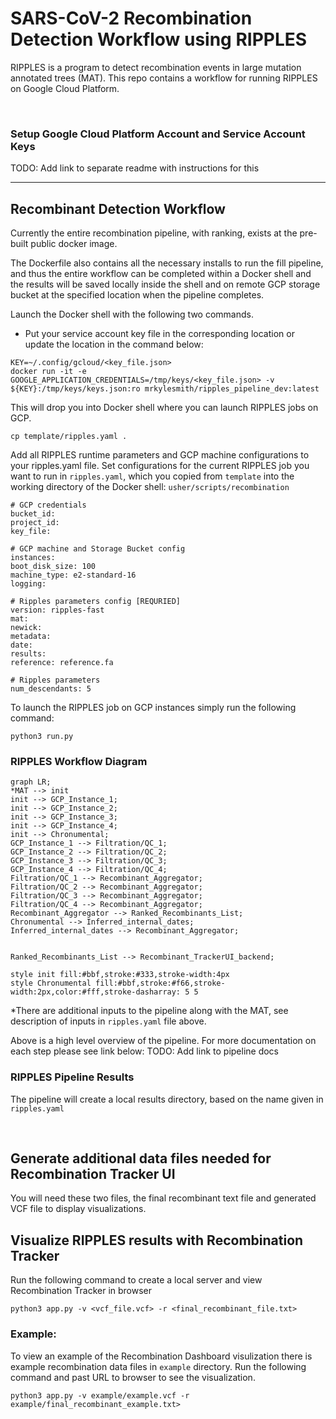 # SARS-CoV-2 Recombination Detection Workflow using RIPPLES

RIPPLES is a program to detect recombination events in large mutation annotated trees (MAT). This repo contains a workflow for running RIPPLES on Google Cloud Platform.

<br>

### Setup Google Cloud Platform Account and Service Account Keys
TODO: Add link to separate readme with instructions for this
___

## Recombinant Detection Workflow
Currently the entire recombination pipeline, with ranking, exists at the pre-built public docker image.

The Dockerfile also contains all the necessary installs to run the fill pipeline, and thus the entire workflow can be completed within a Docker shell and the results will be saved locally inside the shell and on remote GCP storage bucket at the specified location when the pipeline completes.


Launch the Docker shell with the following two commands.

- Put your service account key file in the corresponding location or update the location in the command below:
```
KEY=~/.config/gcloud/<key_file.json>
docker run -it -e GOOGLE_APPLICATION_CREDENTIALS=/tmp/keys/<key_file.json> -v ${KEY}:/tmp/keys/keys.json:ro mrkylesmith/ripples_pipeline_dev:latest
```

This will drop you into Docker shell where you can launch RIPPLES jobs on GCP.
```
cp template/ripples.yaml .
```
Add all RIPPLES runtime parameters and GCP machine configurations to your ripples.yaml file.
Set configurations for the current RIPPLES job you want to run in `ripples.yaml`, which you copied from `template` into the working directory of the Docker shell: `usher/scripts/recombination`
```
# GCP credentials
bucket_id: 
project_id: 
key_file: 

# GCP machine and Storage Bucket config
instances: 
boot_disk_size: 100
machine_type: e2-standard-16
logging: 

# Ripples parameters config [REQURIED]
version: ripples-fast
mat: 
newick:
metadata:
date: 
results: 
reference: reference.fa

# Ripples parameters
num_descendants: 5

```



To launch the RIPPLES job on GCP instances simply run the following command:
```
python3 run.py
```



### RIPPLES Workflow Diagram
```mermaid
graph LR;
*MAT --> init
init --> GCP_Instance_1;
init --> GCP_Instance_2;
init --> GCP_Instance_3;
init --> GCP_Instance_4;
init --> Chronumental;
GCP_Instance_1 --> Filtration/QC_1;
GCP_Instance_2 --> Filtration/QC_2;
GCP_Instance_3 --> Filtration/QC_3;
GCP_Instance_4 --> Filtration/QC_4;
Filtration/QC_1 --> Recombinant_Aggregator;
Filtration/QC_2 --> Recombinant_Aggregator;
Filtration/QC_3 --> Recombinant_Aggregator;
Filtration/QC_4 --> Recombinant_Aggregator;
Recombinant_Aggregator --> Ranked_Recombinants_List;
Chronumental --> Inferred_internal_dates;
Inferred_internal_dates --> Recombinant_Aggregator; 


Ranked_Recombinants_List --> Recombinant_TrackerUI_backend;

style init fill:#bbf,stroke:#333,stroke-width:4px
style Chronumental fill:#bbf,stroke:#f66,stroke-width:2px,color:#fff,stroke-dasharray: 5 5

```

*There are additional inputs to the pipeline along with the MAT, see description of inputs in `ripples.yaml` file above.

Above is a high level overview of the pipeline.  For more documentation on each step please see link below:
TODO: Add link to pipeline docs


### RIPPLES Pipeline Results
The pipeline will create a local results directory, based on the name given in `ripples.yaml`

<br>

## Generate additional data files needed for Recombination Tracker UI


You will need these two files, the final recombinant text file and generated VCF file to display visualizations.


## Visualize RIPPLES results with Recombination Tracker
Run the following command to create a local server and view Recombination Tracker in browser
```
python3 app.py -v <vcf_file.vcf> -r <final_recombinant_file.txt>
```

### Example:
To view an example of the Recombination Dashboard visulization there is example recombination data files in `example` directory.
Run the following command and past URL to browser to see the visualization.
```
python3 app.py -v example/example.vcf -r example/final_recombinant_example.txt>
```